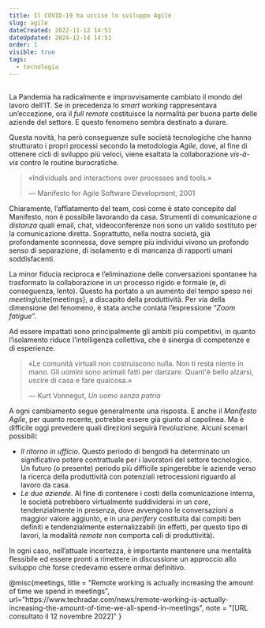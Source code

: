 ```yaml
---
title: Il COVID-19 ha ucciso lo sviluppo Agile
slug: agile
dateCreated: 2022-11-12 14:51
dateUpdated: 2024-12-14 14:51
order: 1
visible: true
tags:
  - tecnologia
---
```


##

<span class="newthought">La Pandemia</span> ha radicalmente e improvvisamente cambiato il mondo del lavoro dell’IT. Se in precedenza lo _smart working_ rappresentava un’eccezione, ora il _full remote_ costituisce la normalità per buona parte delle aziende del settore. E questo fenomeno sembra destinato a durare.

Questa novità, ha però conseguenze sulle società tecnologiche che hanno strutturato i propri processi secondo la metodologia _Agile_, dove, al fine di ottenere cicli di sviluppo più veloci, viene esaltata la collaborazione _vis-à-vis_ contro le routine burocratiche.

<div class='epigraph'>

> «Individuals and interactions over processes and tools.» <footer> — Manifesto for Agile Software Development, 2001</footer>

</div>

Chiaramente, l’affiatamento del team, così come è stato concepito dal Manifesto, non è possibile lavorando da casa. Strumenti di comunicazione _a distanza_ quali email, chat, videoconferenze non sono un valido sostituto per la comunicazione diretta. Soprattutto, nella nostra società, già profondamente sconnessa, dove sempre più individui vivono un profondo senso di separazione, di isolamento e di mancanza di rapporti umani soddisfacenti.

La minor fiducia reciproca e l’eliminazione delle conversazioni spontanee ha trasformato la collaborazione in un processo rigido e formale (e, di conseguenza, lento). Questo ha portato a un aumento del tempo speso nei _meeting_\cite{meetings}, a discapito della produttività. Per via della dimensione del fenomeno, è stata anche coniata l’espressione “_Zoom fatigue_”.

Ad essere impattati sono principalmente gli ambiti più competitivi, in quanto l’isolamento riduce l’intelligenza collettiva, che è sinergia di competenze e di esperienze.

<div class='epigraph'>

> «Le comunità virtuali non costruiscono nulla. Non ti resta niente in mano. Gli uomini sono animali fatti per danzare. Quant'è bello alzarsi, uscire di casa e fare qualcosa.» <footer> — Kurt Vonnegut, _Un uomo senza patria_</footer>

</div>

A ogni cambiamento segue generalmente una risposta. E anche il _Manifesto Agile_, per quanto recente, potrebbe essere già giunto al capolinea. Ma è difficile oggi prevedere quali direzioni seguirà l’evoluzione. Alcuni scenari possibili:

- _Il ritorno in ufficio_. Questo periodo di bengodi ha determinato un significativo potere contrattuale per i lavoratori del settore tecnologico. Un futuro (o presente) periodo più difficile spingerebbe le aziende verso la ricerca della produttività con potenziali retrocessioni riguardo al lavoro da casa.
- _Le due aziende_. Al fine di contenere i costi della comunicazione interna, le società potrebbero virtualmente suddividersi in un _core_, tendenzialmente in presenza, dove avvengono le conversazioni a maggior valore aggiunto, e in una _perifery_ costituita dai compiti ben definiti e tendenzialmente esternalizzabili (in effetti, per questo tipo di lavori, la modalità _remote_ non comporta cali di produttività).

In ogni caso, nell’attuale incertezza, è importante mantenere una mentalità flessibile ed essere pronti a rimettere in discussione un approccio allo sviluppo che forse credevamo essere ormai definitivo.

<bibliography>
@misc{meetings,
   title = "Remote working is actually increasing the amount of time we spend in meetings",
   url="https://www.techradar.com/news/remote-working-is-actually-increasing-the-amount-of-time-we-all-spend-in-meetings",
   note = "[URL consultato il 12 novembre 2022]"
}
<bibliography>
